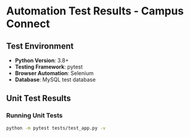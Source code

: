 # Automation Test Results - Campus Connect

## Test Environment
- **Python Version**: 3.8+
- **Testing Framework**: pytest
- **Browser Automation**: Selenium
- **Database**: MySQL test database

## Unit Test Results

### Running Unit Tests
```bash
python -m pytest tests/test_app.py -v